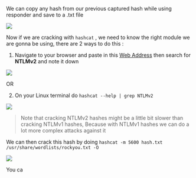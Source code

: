 We can copy any hash from our previous captured hash while using responder and save to a .txt file

![](https://i.imgur.com/j4Lw2XY.png)

Now if we are cracking with `hashcat` , we need to know the right module we are gonna be using, there are 2 ways to do this :

1. Navigate to your browser and paste in this [Web Address](https://hashcat.net/wiki/doku.php?id=example_hashes) then search for **NTLMv2** and note it down

![](https://i.imgur.com/VfgVezC.png)

OR

2.  On your Linux terminal do `hashcat --help | grep NTLMv2`

![](https://i.imgur.com/toyU1IY.png)

> Note that cracking NTLMv2 hashes might be a little bit slower than cracking NTLMv1 hashes, Because with NTLMv1 hashes we can do a lot more complex attacks  against it

We can then crack this hash by doing `hashcat -m 5600 hash.txt /usr/share/wordlists/rockyou.txt -O`

![](https://i.imgur.com/YtPIx11.png)

You ca

